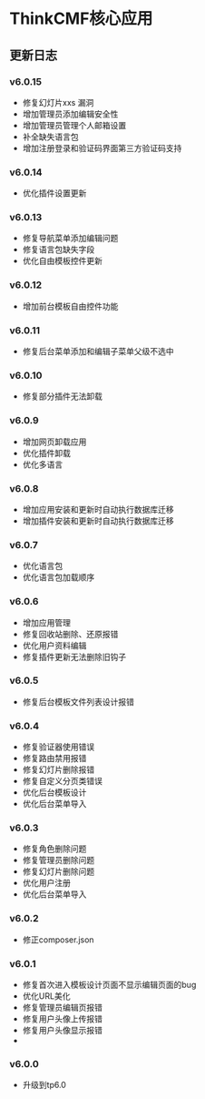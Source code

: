# ThinkCMF核心应用

## 更新日志
### v6.0.15
* 修复幻灯片xxs 漏洞
* 增加管理员添加编辑安全性
* 增加管理员管理个人邮箱设置
* 补全缺失语言包
* 增加注册登录和验证码界面第三方验证码支持

### v6.0.14
* 优化插件设置更新

### v6.0.13
* 修复导航菜单添加编辑问题
* 修复语言包缺失字段
* 优化自由模板控件更新

### v6.0.12
* 增加前台模板自由控件功能

### v6.0.11
* 修复后台菜单添加和编辑子菜单父级不选中

### v6.0.10
* 修复部分插件无法卸载

### v6.0.9
* 增加网页卸载应用
* 优化插件卸载
* 优化多语言

### v6.0.8
* 增加应用安装和更新时自动执行数据库迁移
* 增加插件安装和更新时自动执行数据库迁移

### v6.0.7
* 优化语言包
* 优化语言包加载顺序

### v6.0.6
* 增加应用管理
* 修复回收站删除、还原报错
* 优化用户资料编辑
* 修复插件更新无法删除旧钩子

### v6.0.5
* 修复后台模板文件列表设计报错

### v6.0.4
* 修复验证器使用错误
* 修复路由禁用报错
* 修复幻灯片删除报错
* 修复自定义分页类错误  
* 优化后台模板设计
* 优化后台菜单导入

### v6.0.3
* 修复角色删除问题
* 修复管理员删除问题
* 修复幻灯片删除问题
* 优化用户注册
* 优化后台菜单导入

### v6.0.2
* 修正composer.json

### v6.0.1
* 修复首次进入模板设计页面不显示编辑页面的bug
* 优化URL美化
* 修复管理员编辑页报错
* 修复用户头像上传报错
* 修复用户头像显示报错
* 
### v6.0.0
* 升级到tp6.0

